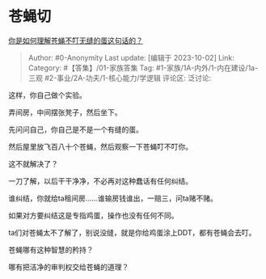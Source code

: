 # 苍蝇切
[你是如何理解苍蝇不叮无缝的蛋这句话的？](https://www.zhihu.com/question/406580177/answer/3234355703)

> Author: #0-Anonymity
> Last update: [编辑于 2023-10-02]
> Link:
> Category: #【答集】/01-家族答集
> Tag: #1-家族/1A-内外/1-内在建设/1a-三观 #2-事业/2A-功夫/1-核心能力/学逻辑
> 评论区:
> 泛讨论:

这样，你自己做个实验。

弄间房，中间摆张凳子，然后坐下。

先问问自己，你自己是不是一个有缝的蛋。

然后屋里放飞百八十个苍蝇，然后观察一下苍蝇叮不叮你。

这不就解决了？

一刀了解，以后干干净净，不必再对这种蠢话有任何纠结。

谁纠结，你就给ta租间房……谁输房钱谁出，一赔三，问ta赌不赌。

如果对方要纠结这是专指鸡蛋，操作也没有任何不同。

ta们对苍蝇太不了解了，别说没缝，就是你给鸡蛋涂上DDT，都有苍蝇会去叮。

苍蝇哪有这种智慧的矜持？

哪有把洁净的审判权交给苍蝇的道理？
